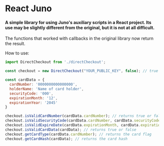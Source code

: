 # React Juno

#### A simple library for using Juno's auxiliary scripts in a React project. Its use may be slightly different from the original, but it is not at all difficult.
The functions that worked with callbacks in the original library now return the result.

How to use:

```javascript
import DirectCheckout from './directCheckout';

const checkout = new DirectCheckout("YOUR_PUBLIC_KEY", false); // true to production, false to sandbox

const cardData = {
  cardNumber: '0000000000000000',
  holderName: 'Name of card holder',
  securityCode: '000',
  expirationMonth: '12',
  expirationYear: '2045'
}

checkout.isValidCardNumber(cardData.cardNumber); // returns true or false
checkout.isValidSecurityCode(cardData.cardNumber, cardData.securityCode); // returns true or false
checkout.isValidExpireDate(cardData.expirationMonth, cardData.expirationYear); // returns true or false
checkout.isValidCardData(cardData); // returns true or false
checkout.getCardType(cardData.cardNumber); // returns the card flag
checkout.getCardHash(cardData); // returns the card hash
```
